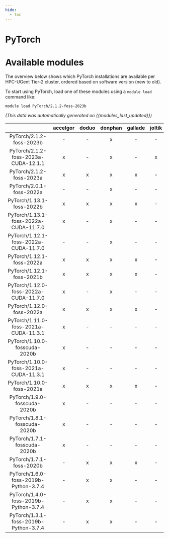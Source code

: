 ```yaml
---
hide:
  - toc
---
```


PyTorch
=======

# Available modules


The overview below shows which PyTorch installations are available per HPC-UGent Tier-2 cluster, ordered based on software version (new to old).

To start using PyTorch, load one of these modules using a `module load` command like:

```shell
module load PyTorch/2.1.2-foss-2023b
```

*(This data was automatically generated on {{modules_last_updated}})*  

| |accelgor|doduo|donphan|gallade|joltik|shinx|skitty|
| :---: | :---: | :---: | :---: | :---: | :---: | :---: | :---: |
|PyTorch/2.1.2-foss-2023b|-|-|x|-|-|-|-|
|PyTorch/2.1.2-foss-2023a-CUDA-12.1.1|x|-|x|-|x|-|-|
|PyTorch/2.1.2-foss-2023a|x|x|x|x|-|x|x|
|PyTorch/2.0.1-foss-2022a|-|-|x|-|-|-|-|
|PyTorch/1.13.1-foss-2022b|x|x|x|x|-|-|-|
|PyTorch/1.13.1-foss-2022a-CUDA-11.7.0|x|-|x|-|-|-|-|
|PyTorch/1.12.1-foss-2022a-CUDA-11.7.0|-|-|x|-|-|-|-|
|PyTorch/1.12.1-foss-2022a|x|x|x|x|-|-|-|
|PyTorch/1.12.1-foss-2021b|x|x|x|x|-|-|-|
|PyTorch/1.12.0-foss-2022a-CUDA-11.7.0|x|-|x|-|-|-|-|
|PyTorch/1.12.0-foss-2022a|x|x|x|x|-|x|-|
|PyTorch/1.11.0-foss-2021a-CUDA-11.3.1|x|-|-|-|-|-|-|
|PyTorch/1.10.0-fosscuda-2020b|x|-|-|-|-|-|-|
|PyTorch/1.10.0-foss-2021a-CUDA-11.3.1|x|-|-|-|-|-|-|
|PyTorch/1.10.0-foss-2021a|x|x|x|x|-|-|-|
|PyTorch/1.9.0-fosscuda-2020b|x|-|-|-|-|-|-|
|PyTorch/1.8.1-fosscuda-2020b|x|-|-|-|-|-|-|
|PyTorch/1.7.1-fosscuda-2020b|x|-|-|-|-|-|-|
|PyTorch/1.7.1-foss-2020b|-|x|x|x|-|-|-|
|PyTorch/1.6.0-foss-2019b-Python-3.7.4|-|x|x|-|-|-|-|
|PyTorch/1.4.0-foss-2019b-Python-3.7.4|-|x|x|-|-|-|-|
|PyTorch/1.3.1-foss-2019b-Python-3.7.4|-|x|x|-|-|-|-|

